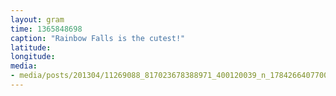 ```yaml
---
layout: gram
time: 1365848698
caption: "Rainbow Falls is the cutest!"
latitude: 
longitude: 
media:
- media/posts/201304/11269088_817023678388971_400120039_n_17842664077000351.jpg
---
```

